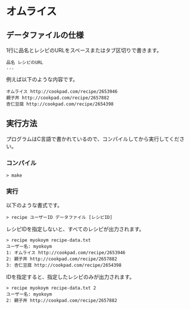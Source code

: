 # オムライス

## データファイルの仕様

1行に品名とレシピのURLをスペースまたはタブ区切りで書きます。

    品名 レシピのURL
    ...

例えば以下のような内容です。

    オムライス http://cookpad.com/recipe/2653946
    親子丼 http://cookpad.com/recipe/2657882
    杏仁豆腐 http://cookpad.com/recipe/2654398

## 実行方法

プログラムはC言語で書かれているので、コンパイルしてから実行してください。

### コンパイル

    > make

### 実行

以下のような書式です。

    > recipe ユーザーID データファイル [レシピID]

レシピIDを指定しないと、すべてのレシピが出力されます。

    > recipe myokoym recipe-data.txt
    ユーザー名: myokoym
    1: オムライス http://cookpad.com/recipe/2653946
    2: 親子丼 http://cookpad.com/recipe/2657882
    3: 杏仁豆腐 http://cookpad.com/recipe/2654398

IDを指定すると、指定したレシピのみが出力されます。

    > recipe myokoym recipe-data.txt 2
    ユーザー名: myokoym
    2: 親子丼 http://cookpad.com/recipe/2657882

